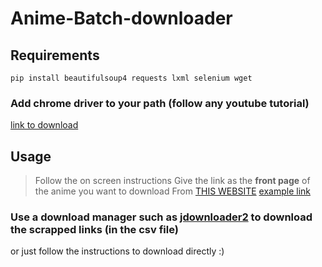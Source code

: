 # Anime-Batch-downloader
## Requirements
```
pip install beautifulsoup4 requests lxml selenium wget
```

### Add chrome driver to your path (follow any youtube tutorial)
[link to download](https://chromedriver.chromium.org/downloads)

## Usage
>Follow the on screen instructions
>Give the link as the **front page** of the anime you want to download 
>From [THIS WEBSITE](https://animekisa.tv/)
>[example link](https://animekisa.tv/black-clover)

### Use a download manager such as [jdownloader2](https://jdownloader.org/download/index) to download the scrapped links (in the csv file)
or just follow the instructions to download directly :)
